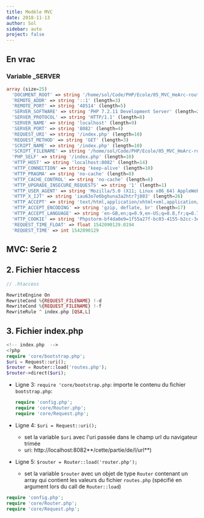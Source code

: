 ```yaml
---
title: Modèle MVC
date: 2018-11-13
author: Sol
sidebar: auto
project: false
---
```


## En vrac

### Variable _SERVER

<Spoiler>

```php
array (size=25)
  'DOCUMENT_ROOT' => string '/home/sol/Code/PHP/Ecole/05_MVC_HeArc-router' (length=44)
  'REMOTE_ADDR' => string '::1' (length=3)
  'REMOTE_PORT' => string '48514' (length=5)
  'SERVER_SOFTWARE' => string 'PHP 7.2.11 Development Server' (length=29)
  'SERVER_PROTOCOL' => string 'HTTP/1.1' (length=8)
  'SERVER_NAME' => string 'localhost' (length=9)
  'SERVER_PORT' => string '8082' (length=4)
  'REQUEST_URI' => string '/index.php' (length=10)
  'REQUEST_METHOD' => string 'GET' (length=3)
  'SCRIPT_NAME' => string '/index.php' (length=10)
  'SCRIPT_FILENAME' => string '/home/sol/Code/PHP/Ecole/05_MVC_HeArc-router/index.php' (length=54)
  'PHP_SELF' => string '/index.php' (length=10)
  'HTTP_HOST' => string 'localhost:8082' (length=14)
  'HTTP_CONNECTION' => string 'keep-alive' (length=10)
  'HTTP_PRAGMA' => string 'no-cache' (length=8)
  'HTTP_CACHE_CONTROL' => string 'no-cache' (length=8)
  'HTTP_UPGRADE_INSECURE_REQUESTS' => string '1' (length=1)
  'HTTP_USER_AGENT' => string 'Mozilla/5.0 (X11; Linux x86_64) AppleWebKit/537.36 (KHTML, like Gecko) Chrome/70.0.3538.67 Safari/537.36' (length=104)
  'HTTP_X_IJT' => string 'iau63o7e6bghuna3a2htr7j803' (length=26)
  'HTTP_ACCEPT' => string 'text/html,application/xhtml+xml,application/xml;q=0.9,image/webp,image/apng,*/*;q=0.8' (length=85)
  'HTTP_ACCEPT_ENCODING' => string 'gzip, deflate, br' (length=17)
  'HTTP_ACCEPT_LANGUAGE' => string 'en-GB,en;q=0.9,en-US;q=0.8,fr;q=0.7' (length=35)
  'HTTP_COOKIE' => string 'Phpstorm-bf4da0e9=1f55a27f-bc03-4155-b2cc-3e9d9252d481' (length=54)
  'REQUEST_TIME_FLOAT' => float 1542090129.0194
  'REQUEST_TIME' => int 1542090129
```

</Spoiler>

## MVC: Serie 2

## 2. Fichier htaccess

```php
// .htaccess

RewriteEngine On
RewriteCond %{REQUEST_FILENAME} !-d
RewriteCond %{REQUEST_FILENAME} !-f
RewriteRule ^ index.php [QSA,L]
```


## 3. Fichier index.php

```php
<!-- index.php  -->
<?php
require 'core/bootstrap.php';
$uri = Request::uri();
$router = Router::load('routes.php');
$router->direct($uri);
```

* Ligne 3: `require 'core/bootstrap.php`: importe le contenu du fichier `bootstrap.php`:
    ```php
    require 'config.php';
    require 'core/Router.php';
    require 'core/Request.php';
    ```

* Ligne 4: `$uri = Request::uri();`
    * set la variable `$uri` avec l'uri passée dans le champ url du navigateur trimée
    * uri: http://localhost:8082**/cette/partie/de/l/url**)
    
* Ligne 5: `$router = Router::load('router.php');`
    * set la variable `$router` avec un objet de type `Router` contenant un array qui contient les valeurs du fichier `routes.php` (spécifié en argument lors du call de `Router::load`)
    
    

<CodeHover>

```php
require 'config.php';
require 'core/Router.php';
require 'core/Request.php';
```

</CodeHover>
